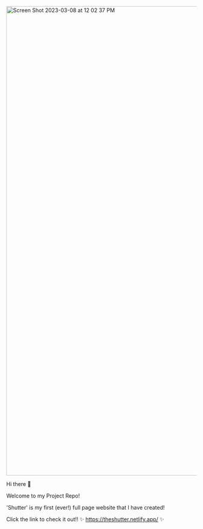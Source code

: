 <img width="1239" alt="Screen Shot 2023-03-08 at 12 02 37 PM" src="https://user-images.githubusercontent.com/107310198/223780268-59d20a85-6680-4664-8d6b-5f7f04a06eac.png">

Hi there 👋

Welcome to my Project Repo!

'Shutter' is my first (ever!) full page website that I have created!

Click the link to check it out!! ✨ https://theshutter.netlify.app/ ✨
